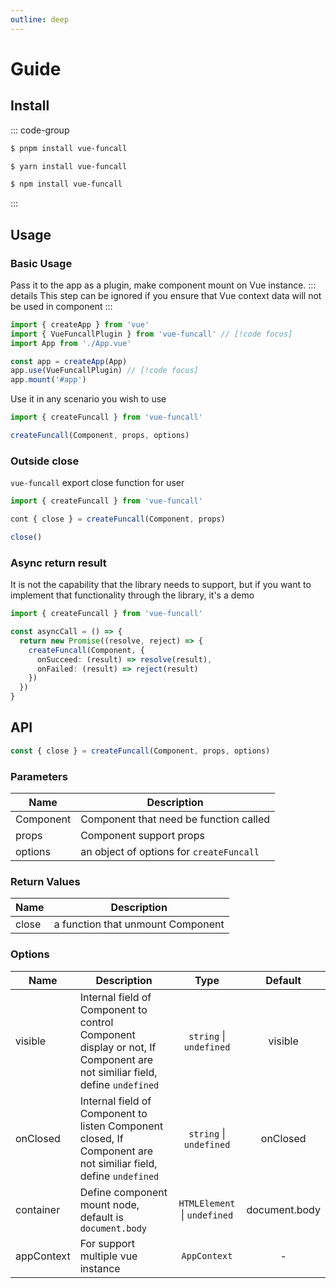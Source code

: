 ```yaml
---
outline: deep
---
```


# Guide

## Install
::: code-group
```bash [pnpm]
$ pnpm install vue-funcall
```
```bash [yarn]
$ yarn install vue-funcall
```
```bash [npm]
$ npm install vue-funcall
```
:::

## Usage

### Basic Usage
Pass it to the app as a plugin, make component mount on Vue instance.
::: details
This step can be ignored if you ensure that Vue context data will not be used in component
:::

```ts
import { createApp } from 'vue'
import { VueFuncallPlugin } from 'vue-funcall' // [!code focus]
import App from './App.vue'

const app = createApp(App)
app.use(VueFuncallPlugin) // [!code focus]
app.mount('#app')
```

Use it in any scenario you wish to use
```ts
import { createFuncall } from 'vue-funcall'

createFuncall(Component, props, options)
```

### Outside close
`vue-funcall` export close function for user

```ts
import { createFuncall } from 'vue-funcall'

cont { close } = createFuncall(Component, props)

close()
```

### Async return result
It is not the capability that the library needs to support, but if you want to implement that functionality through the library, it's a demo

```ts
import { createFuncall } from 'vue-funcall'

const asyncCall = () => {
  return new Promise((resolve, reject) => {
    createFuncall(Component, {
      onSucceed: (result) => resolve(result),
      onFailed: (result) => reject(result)
    })
  })
}
```

## API
```ts
const { close } = createFuncall(Component, props, options)
```

### Parameters

| Name        |      Description      |
| ------------- | ----------- |
| Component | Component that need be function called |
| props | Component support props |
| options | an object of options for `createFuncall` |

### Return Values

| Name | Description |
| ---- | --------- |
| close | a function that unmount Component |

### Options

| Name | Description | Type | Default |
| --- | -- | :--: | :--: |
| visible | Internal field of Component to control Component display or not, If Component are not similiar field, define `undefined` | `string` &#124; `undefined` | visible |
| onClosed | Internal field of Component to listen Component closed, If Component are not similiar field, define `undefined` | `string` &#124; `undefined` | onClosed |
| container | Define component mount node, default is `document.body` | `HTMLElement` &#124; `undefined` | document.body |
| appContext | For support multiple vue instance | `AppContext` | - |
